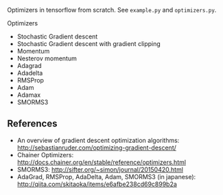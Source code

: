 Optimizers in tensorflow from scratch. See `example.py` and `optimizers.py`.

Optimizers
- Stochastic Gradient descent
- Stochastic Gradient descent with gradient clipping
- Momentum
- Nesterov momentum
- Adagrad
- Adadelta
- RMSProp
- Adam
- Adamax
- SMORMS3

## References
- An overview of gradient descent optimization algorithms: http://sebastianruder.com/optimizing-gradient-descent/
- Chainer Optimizers: http://docs.chainer.org/en/stable/reference/optimizers.html
- SMORMS3: http://sifter.org/~simon/journal/20150420.html
- AdaGrad, RMSProp, AdaDelta, Adam, SMORMS3 (in japanese): http://qiita.com/skitaoka/items/e6afbe238cd69c899b2a
